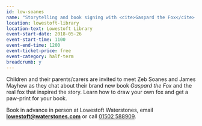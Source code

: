 ```yaml
---
id: low-soanes
name: "Storytelling and book signing with <cite>Gaspard the Fox</cite> authors Zeb Soanes and James Mayhew"
location: lowestoft-library
location-text: Lowestoft Library
event-start-date: 2018-05-26
event-start-time: 1100
event-end-time: 1200
event-ticket-price: free
event-category: half-term
breadcrumb: y
---
```


Children and their parents/carers are invited to meet Zeb Soanes and James Mayhew as they chat about their brand new book <cite>Gaspard the Fox</cite> and the real fox that inspired the story. Learn how to draw your own fox and get a paw-print for your book.

Book in advance in person at Lowestoft Waterstones, email **lowestoft@waterstones.com** or call [01502 588909](tel:01502588909).
